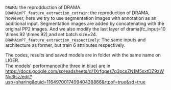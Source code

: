 `DRAMA`: the reprodduction of DRAMA.  
`DRAMAinPT_feature_extraction_cotrain`: the reproduction of DRAMA, however, here we try to use segmentation images with annotation as an additional input.
Segmentation images are added by concatenating with the original PP2 images. And we also modify the last layer of drama(fc_input=10 \times 92 \times 92),and set batch size=24.   
`DRAMAinPT_feature_extraction_respectively`: The same inputs and architecture as former, but train 6 attributes respectively.  

The codes, results and saved models are in folder with the same name on LIGER.  
The models' performance(the three in blue) are in https://docs.google.com/spreadsheets/d/1Xrfgqes7q3pcsZN1M5sxtDZ9zWNo3Isz/edit?usp=sharing&ouid=116497001749940438866&rtpof=true&sd=true  


